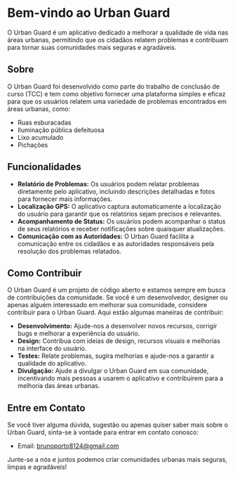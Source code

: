 # Bem-vindo ao Urban Guard

O Urban Guard é um aplicativo dedicado a melhorar a qualidade de vida nas áreas urbanas, permitindo que os cidadãos relatem problemas e contribuam para tornar suas comunidades mais seguras e agradáveis.

## Sobre

O Urban Guard foi desenvolvido como parte do trabalho de conclusão de curso (TCC) e tem como objetivo fornecer uma plataforma simples e eficaz para que os usuários relatem uma variedade de problemas encontrados em áreas urbanas, como:

- Ruas esburacadas
- Iluminação pública defeituosa
- Lixo acumulado
- Pichações

## Funcionalidades

- **Relatório de Problemas:** Os usuários podem relatar problemas diretamente pelo aplicativo, incluindo descrições detalhadas e fotos para fornecer mais informações.
- **Localização GPS:** O aplicativo captura automaticamente a localização do usuário para garantir que os relatórios sejam precisos e relevantes.
- **Acompanhamento de Status:** Os usuários podem acompanhar o status de seus relatórios e receber notificações sobre quaisquer atualizações.
- **Comunicação com as Autoridades:** O Urban Guard facilita a comunicação entre os cidadãos e as autoridades responsáveis pela resolução dos problemas relatados.

## Como Contribuir

O Urban Guard é um projeto de código aberto e estamos sempre em busca de contribuições da comunidade. Se você é um desenvolvedor, designer ou apenas alguém interessado em melhorar sua comunidade, considere contribuir para o Urban Guard. Aqui estão algumas maneiras de contribuir:

- **Desenvolvimento:** Ajude-nos a desenvolver novos recursos, corrigir bugs e melhorar a experiência do usuário.
- **Design:** Contribua com ideias de design, recursos visuais e melhorias na interface do usuário.
- **Testes:** Relate problemas, sugira melhorias e ajude-nos a garantir a qualidade do aplicativo.
- **Divulgação:** Ajude a divulgar o Urban Guard em sua comunidade, incentivando mais pessoas a usarem o aplicativo e contribuírem para a melhoria das áreas urbanas.

## Entre em Contato

Se você tiver alguma dúvida, sugestão ou apenas quiser saber mais sobre o Urban Guard, sinta-se à vontade para entrar em contato conosco:

- Email: brunoporto8124@gmail.com

Junte-se a nós e juntos podemos criar comunidades urbanas mais seguras, limpas e agradáveis!

